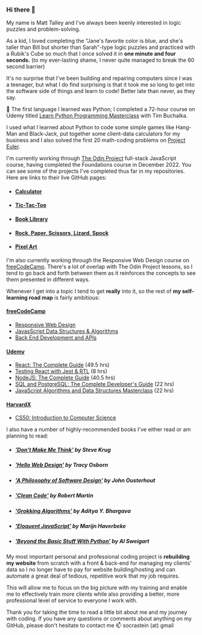 ### Hi there 👋

My name is Matt Talley and I've always been keenly interested in logic puzzles and problem-solving. 

As a kid, I loved completing the "Jane's favorite color is blue, and she's taller than Bill but shorter than Sarah"-type logic puzzles and practiced with a Rubik's Cube so much that I once solved it in **one minute and four seconds.** (to my ever-lasting shame, I never quite managed to break the 60 second barrier)

It's no surprise that I've been building and repairing computers since I was a teenager, but what I do find surprising is that it took me so long to get into the software side of things and learn to code! Better late than never, as they say. 

🌱 The first language I learned was Python; I completed a 72-hour course on Udemy titled [Learn Python Programming Masterclass](https://www.udemy.com/course/python-the-complete-python-developer-course/) with Tim Buchalka. 

I used what I learned about Python to code some simple games like Hang-Man and Black-Jack, put together some client-data calculators for my business and I also solved the first 20 math-coding problems on [Project Euler](https://projecteuler.net/).

I'm currently working through [The Odin Project](https://www.theodinproject.com/) full-stack JavaScript course, having completed the Foundations course in December 2022. You can see some of the projects I've completed thus far in my repositories. Here are links to their live GitHub pages:

- #### [Calculator](https://socrastein.github.io/calculator/)
- #### [Tic-Tac-Toe](https://socrastein.github.io/tic-tac-toe/)
- #### [Book Library](https://socrastein.github.io/book-library/)
- #### [Rock, Paper, Scissors, Lizard, Spock](https://socrastein.github.io/rock-paper-scissors-lizard-spock/)
- #### [Pixel Art](https://socrastein.github.io/pixel-art/)

I'm also currently working through the Responsive Web Design course on [freeCodeCamp](https://www.freecodecamp.org/). There's a lot of overlap with The Odin Project lessons, so I tend to go back and forth between them as it reinforces the concepts to see them presented in different ways.  

Whenever I get into a topic I tend to get **really** into it, so the rest of **my self-learning road map** is fairly ambitious: 

#### [freeCodeCamp](https://www.freecodecamp.org/)
  - [Responsive Web Design](https://www.freecodecamp.org/learn/2022/responsive-web-design/)
  - [JavasScript Data Structures & Algorithms](https://www.freecodecamp.org/learn/javascript-algorithms-and-data-structures/)
  - [Back End Development and APIs](https://www.freecodecamp.org/learn/back-end-development-and-apis/)

#### [Udemy](https://www.udemy.com/)
  - [React: The Complete Guide](https://www.udemy.com/course/react-the-complete-guide-incl-redux/) (49.5 hrs)
  - [Testing React with Jest & RTL](https://www.udemy.com/course/react-testing-library/) (8 hrs)
  - [NodeJS: The Complete Guide](https://www.udemy.com/course/nodejs-the-complete-guide/) (40.5 hrs)
  - [SQL and PostgreSQL: The Complete Developer's Guide](https://www.udemy.com/course/sql-and-postgresql/) (22 hrs)
  - [JavaScript Algorithms and Data Structures Masterclass](https://www.udemy.com/course/js-algorithms-and-data-structures-masterclass/) (22 hrs)

#### [HarvardX](https://www.edx.org/school/harvardx)
  - [CS50: Introduction to Computer Science](https://cs50.harvard.edu/x/2023/)

I also have a number of highly-recommended books I've either read or am planning to read:

- ##### ['Don't Make Me Think'](https://amzn.to/3R5sMP0) by Steve Krug
- ##### ['Hello Web Design'](https://nostarch.com/hello-web-design) by Tracy Osborn
- ##### ['A Philosophy of Software Design'](https://amzn.to/3H3jwGq) by John Ousterhout
- ##### ['Clean Code'](https://amzn.to/3WMmB3G) by Robert Martin
- ##### ['Grokking Algorithms'](https://www.manning.com/books/grokking-algorithms) by Aditya Y. Bhargava
- ##### ['Eloquent JavaScript'](https://eloquentjavascript.net/) by Marijn Haverbeke
- ##### ['Beyond the Basic Stuff With Python'](https://inventwithpython.com/beyond/) by Al Sweigart

My most important personal and professional coding project is **rebuilding my website** from scratch with a front & back-end for managing my clients' data so I no longer have to pay for website building/hosting and can automate a great deal of tedious, repetitive work that my job requires. 

This will allow me to focus on the big picture with my training and enable me to effectively train more clients while also providing a better, more professional level of service to everyone I work with. 

Thank you for taking the time to read a little bit about me and my journey with coding. If you have any questions or comments about anything on my GitHub, please don't hesitate to contact me 📫 socrastein (at) gmail

<!--
**socrastein/socrastein** is a ✨ _special_ ✨ repository because its `README.md` (this file) appears on your GitHub profile.

Here are some ideas to get you started:

- 🔭 I’m currently working on ...
- 🌱 I’m currently learning ...
- 👯 I’m looking to collaborate on ...
- 🤔 I’m looking for help with ...
- 💬 Ask me about ...
- 📫 How to reach me: ...
- 😄 Pronouns: ...
- ⚡ Fun fact: ...
-->
